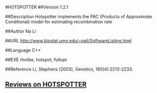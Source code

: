 #HOTSPOTTER
##Version
1.2.1

##Description
Hotspotter implements the PAC (Products of Approximate Conditional) model for estimating recombination rate

##Author
Na Li

##URL
http://www.biostat.umn.edu/~nali/SoftwareListing.html

##Language
C++

##EXE
rholike, hotspot, fullopt

##Reference
Li, Stephens (2003), Genetics, 165(4):2213-2233.


## [Reviews on HOTSPOTTER](https://github.com/gaow/genetic-analysis-software/issues/236)